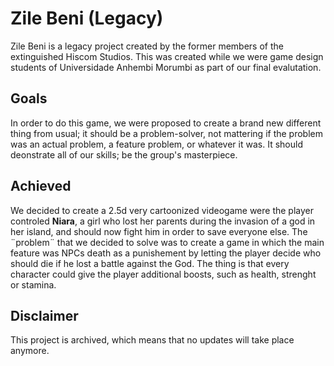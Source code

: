 # Zile Beni (Legacy)
Zile Beni is a legacy project created by the former members of the extinguished Hiscom Studios. This was created while we were game design students of Universidade Anhembi Morumbi as part of our final evalutation.

<h2> Goals </h2>
<p>
  In order to do this game, we were proposed to create a brand new different thing from usual; it should be a problem-solver, not mattering if the problem was an actual problem, a feature problem, or whatever it was. It should deonstrate all of our skills; be the group's masterpiece.
</p>

<h2> Achieved </h2>
<p>
  We decided to create a 2.5d very cartoonized videogame were the player controled <b>Niara</b>, a girl who lost her parents during the invasion of a god in her island, and should now fight him in order to save everyone else. The ¨problem¨ that we decided to solve was to create a game in which the main feature was NPCs death as a punishement by letting the player decide who should die if he lost a battle against the God. The thing is that every character could give the player additional boosts, such as health, strenght or stamina.
</p>

<h2> Disclaimer </h2>
<p>
  This project is archived, which means that no updates will take place anymore.
</p>
